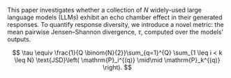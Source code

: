 This paper investigates whether a collection of $N$ widely-used large language models (LLMs)
exhibit an echo chamber effect in their generated responses. To quantify response diversity, we
introduce a novel metric: the mean pairwise Jensen–Shannon divergence, $\tau$, computed over the models’
outputs.

$$
\tau \equiv \frac{1}{Q \binom{N}{2}}\sum_{q=1}^{Q} \sum_{1 \leq i < k \leq N} \text{JSD}\left( \mathrm{P}_i^{(q)} \mid\mid \mathrm{P}_k^{(q)} \right).
$$